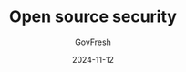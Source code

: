 ---
title: "Open source security"
date: 2024-11-12
description: "GovFresh research notes on open source security."
author: GovFresh
img-feat: research-lock-feat.png
img-og: research-lock-feat.png
img-twitter: research-lock-feat.png
img-alt: "Lock icon"
img-caption: "Lock via Font Awesome"
img-link: https://fontawesome.com/
audio: #.mp3
category:
  - Community
  - Culture
  - Cybersecurity
  - Open source software
feature: ""
feedback: true
feedback-link: https://docs.google.com/document/d/1Mn8yQRKiqCVUEBrTuRbroNonyo-NvxSdwlt_HeDzflI/edit?usp=sharing
launched: #true
contributors:
#  - 
---